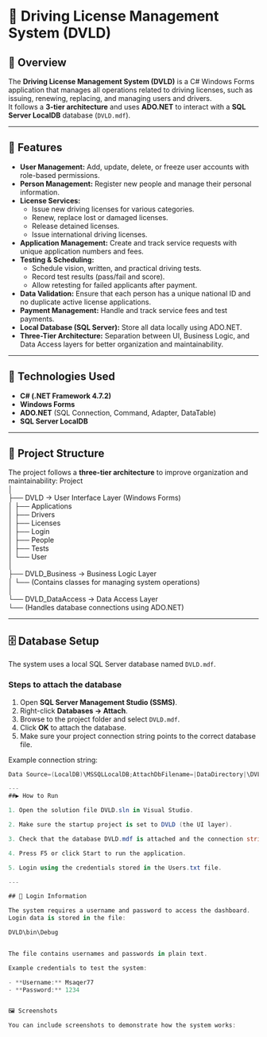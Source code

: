 # 🚗 Driving License Management System (DVLD)

## 📘 Overview
The **Driving License Management System (DVLD)** is a C# Windows Forms application that manages all operations related to driving licenses, such as issuing, renewing, replacing, and managing users and drivers.  
It follows a **3-tier architecture** and uses **ADO.NET** to interact with a **SQL Server LocalDB** database (`DVLD.mdf`).

---

## 🚗 Features

- **User Management:** Add, update, delete, or freeze user accounts with role-based permissions.  
- **Person Management:** Register new people and manage their personal information.  
- **License Services:**  
  - Issue new driving licenses for various categories.  
  - Renew, replace lost or damaged licenses.  
  - Release detained licenses.  
  - Issue international driving licenses.  
- **Application Management:** Create and track service requests with unique application numbers and fees.  
- **Testing & Scheduling:**  
  - Schedule vision, written, and practical driving tests.  
  - Record test results (pass/fail and score).  
  - Allow retesting for failed applicants after payment.  
- **Data Validation:** Ensure that each person has a unique national ID and no duplicate active license applications.  
- **Payment Management:** Handle and track service fees and test payments.  
- **Local Database (SQL Server):** Store all data locally using ADO.NET.  
- **Three-Tier Architecture:** Separation between UI, Business Logic, and Data Access layers for better organization and maintainability.

---

## 🧱 Technologies Used
- **C# (.NET Framework 4.7.2)**  
- **Windows Forms**  
- **ADO.NET** (SQL Connection, Command, Adapter, DataTable)  
- **SQL Server LocalDB**  

---

## 🧩 Project Structure
The project follows a **three-tier architecture** to improve organization and maintainability:
Project  
│  
├── DVLD → User Interface Layer (Windows Forms)   
│ ├── Applications  
│ ├── Drivers   
│ ├── Licenses   
│ ├── Login   
│ ├── People   
│ ├── Tests   
│ └── User   
│    
├── DVLD_Business → Business Logic Layer   
│ └── (Contains classes for managing system operations)  
│   
└── DVLD_DataAccess → Data Access Layer  
└── (Handles database connections using ADO.NET)   



---

## 🗄️ Database Setup
The system uses a local SQL Server database named `DVLD.mdf`.

### Steps to attach the database
1. Open **SQL Server Management Studio (SSMS)**.  
2. Right-click **Databases → Attach**.  
3. Browse to the project folder and select `DVLD.mdf`.  
4. Click **OK** to attach the database.  
5. Make sure your project connection string points to the correct database file.

Example connection string:
```csharp
Data Source=(LocalDB)\MSSQLLocalDB;AttachDbFilename=|DataDirectory|\DVLD.mdf;Integrated Security=True;

---
##▶️ How to Run

1. Open the solution file DVLD.sln in Visual Studio.

2. Make sure the startup project is set to DVLD (the UI layer).

3. Check that the database DVLD.mdf is attached and the connection string is correct.

4. Press F5 or click Start to run the application.

5. Login using the credentials stored in the Users.txt file.

---

## 🔑 Login Information

The system requires a username and password to access the dashboard.  
Login data is stored in the file:

DVLD\bin\Debug


The file contains usernames and passwords in plain text.

Example credentials to test the system:

- **Username:** Msaqer77  
- **Password:** 1234


🖼️ Screenshots

You can include screenshots to demonstrate how the system works:



